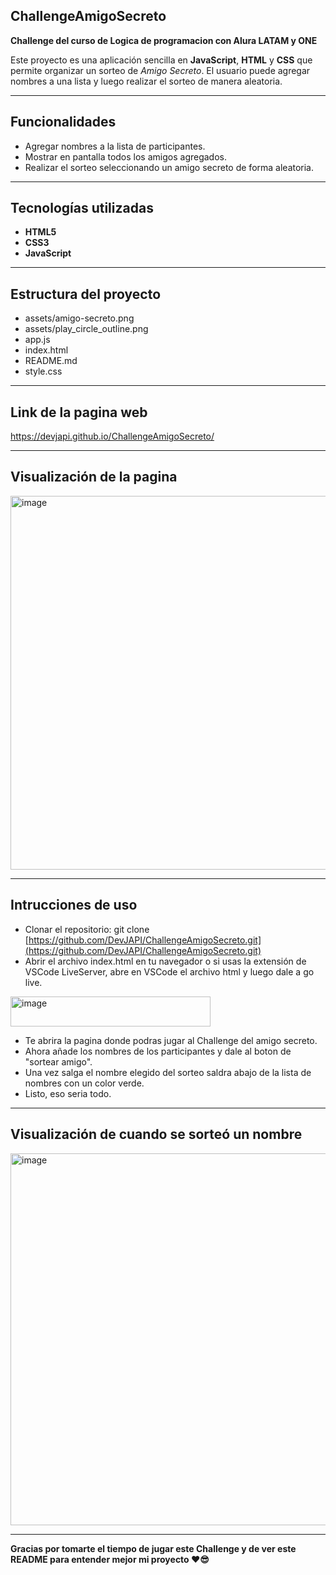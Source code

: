 ## ChallengeAmigoSecreto

**Challenge del curso de Logica de programacion con Alura LATAM y ONE**

Este proyecto es una aplicación sencilla en **JavaScript**, **HTML** y **CSS** que permite organizar un sorteo de *Amigo Secreto*. El usuario puede agregar nombres a una lista y luego realizar el sorteo de manera aleatoria.

---

## Funcionalidades
- Agregar nombres a la lista de participantes.
- Mostrar en pantalla todos los amigos agregados.
- Realizar el sorteo seleccionando un amigo secreto de forma aleatoria.

---

## Tecnologías utilizadas
- **HTML5**  
- **CSS3**  
- **JavaScript**

---

## Estructura del proyecto
- assets/amigo-secreto.png
- assets/play_circle_outline.png
- app.js
- index.html
- README.md
- style.css

---

## Link de la pagina web

https://devjapi.github.io/ChallengeAmigoSecreto/

---

## Visualización de la pagina

<img width="1357" height="598" alt="image" src="https://github.com/user-attachments/assets/04c85b5e-5fbd-4a15-88fe-a4840df1ed96" />

---

## Intrucciones de uso

- Clonar el repositorio: git clone [https://github.com/DevJAPI/ChallengeAmigoSecreto.git](https://github.com/DevJAPI/ChallengeAmigoSecreto.git)
- Abrir el archivo index.html en tu navegador o si usas la extensión de VSCode LiveServer, abre en VSCode el archivo html y luego dale a go live.

<img width="320" height="48" alt="image" src="https://github.com/user-attachments/assets/c0790378-7580-4cde-a80a-929b8abfb7d1" />

- Te abrira la pagina donde podras jugar al Challenge del amigo secreto.
- Ahora añade los nombres de los participantes y dale al boton de "sortear amigo".
- Una vez salga el nombre elegido del sorteo saldra abajo de la lista de nombres con un color verde.
- Listo, eso seria todo.

---

## Visualización de cuando se sorteó un nombre

<img width="1359" height="595" alt="image" src="https://github.com/user-attachments/assets/67e81e7b-2c17-42ac-af84-7dc666d49f2f" />

---

**Gracias por tomarte el tiempo de jugar este Challenge y de ver este README para entender mejor mi proyecto ❤️😎**
